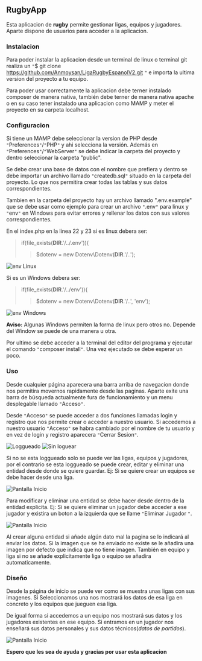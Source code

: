 ## RugbyApp ##

Esta aplicacion de **rugby** permite gestionar ligas, equipos y jugadores. Aparte dispone de usuarios para acceder a la aplicacion.

### Instalacion ###

Para poder instalar la aplicacion desde un terminal de linux o terminal git realiza un `"`$ git clone https://github.com/Anmoysan/LigaRugbyEspanolV2.git `"` e importa la ultima version del proyecto a tu equipo.

Para poder usar correctamente la aplicacion debe terner instalado composer de manera nativa, también debe terner de manera nativa apache o en su caso tener instalado una aplicacion como MAMP y meter el proyecto en su carpeta localhost.

### Configuracion ###

Si tiene un MAMP debe seleccionar la version de PHP desde `"`Preferences`"`/`"`PHP`"` y ahi selecciona la versión. Además en `"`Preferences`"`/`"`WebServer`"` se debe indicar la carpeta del proyecto y dentro seleccionar la carpeta "public".

Se debe crear una base de datos con el nombre que prefiera y dentro se debe importar un archivo llamado `"`createdb.sql`"` situado en la carpeta del proyecto. Lo que nos permitira crear todas las tablas y sus datos correspondientes.

Tambien en la carpeta del proyecto hay un archivo llamado ".env.example" que se debe usar como ejemplo para crear un archivo `"`.env`"` para linux y `"`env`"` en Windows para evitar errores y rellenar los datos con sus valores correspondientes.

En el index.php en la linea 22 y 23 si es linux debera ser:

>if(file_exists(__DIR__.'/../.env')){
>>   $dotenv = new Dotenv\Dotenv(__DIR__.'/..');

![env Linux](https://imgur.com/uP6I4BF.png)

Si es un Windows debera ser:

>if(file_exists(__DIR__.'/../env')){
>>   $dotenv = new Dotenv\Dotenv(__DIR__.'/..', 'env');

![env Windows](https://imgur.com/8iRm5P6.png)

**Aviso:** Algunas Windows permiten la forma de linux pero otros no. Depende del Window se puede de una manera u otra.

Por ultimo se debe acceder a la terminal del editor del programa y ejecutar el comando `"`composer install`"`. Una vez ejecutado se debe esperar un poco.

### Uso ###

Desde cualquier página aparecera una barra arriba de navegacion donde nos permitira movernos rapidamente desde las paginas. Aparte exite una barra de búsqueda actualmente fura de funcionamiento y un menu desplegable llamado `"`Acceso`"`.

Desde `"`Acceso`"` se puede acceder a dos funciones llamadas login y registro que nos permite crear o acceder a nuestro usuario. Si accedemos a nuestro usuario `"`Acceso`"` se habra cambiado por el nombre de tu usuario y en vez de login y registro aparecera `"`Cerrar Sesion`"`.

![Loggueado](https://imgur.com/BYTvSJO.png)
![Sin loguear](https://imgur.com/59c9pS9.png)

Si no se esta loggueado solo se puede ver las ligas, equipos y jugadores, por el contrario se esta loggueado se puede crear, editar y eliminar una entidad desde donde se quiere guardar.
Ej: Si se quiere crear un equipos se debe hacer desde una liga.

![Pantalla Inicio](https://imgur.com/TE1mSZO.png)

Para modificar y eliminar una entidad se debe hacer desde dentro de la entidad explicita. Ej: Si se quiere eliminar un jugador debe acceder a ese jugador y existira un boton a la izquierda que se llame `"`Eliminar Jugador `"`.

![Pantalla Inicio](https://imgur.com/YvnxeFn.png)

Al crear alguna entidad si añade algún dato mal la pagina se lo indicará al enviar los datos. Si la imagen que se ha enviado no existe se le añadira una imagen por defecto que indica que no tiene imagen. También en equipo y liga si no se añade explicitamente liga o equipo se añadira automaticamente.

### Diseño ###

Desde la página de inicio se puede ver como se muestra unas ligas con sus imagenes. Si Seleccionamos una nos mostrará los datos de esa liga en concreto y los equipos que jueguen esa liga.

De igual forma si accedemos a un equipo nos mostrará sus datos y los jugadores existentes en ese equipo. Si entramos en un jugador nos enseñará sus datos personales y sus datos técnicos(*datos de partidos*).

![Pantalla Inicio](https://imgur.com/eEwr9dT.png)

**Espero que les sea de ayuda y gracias por usar esta aplicacion**
